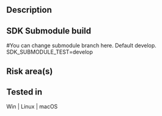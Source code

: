 Description
-----------


SDK Submodule build
-------------------
#You can change submodule branch here. Default develop.
SDK_SUBMODULE_TEST=develop


Risk area(s)
------------


Tested in
---------
Win | Linux | macOS

